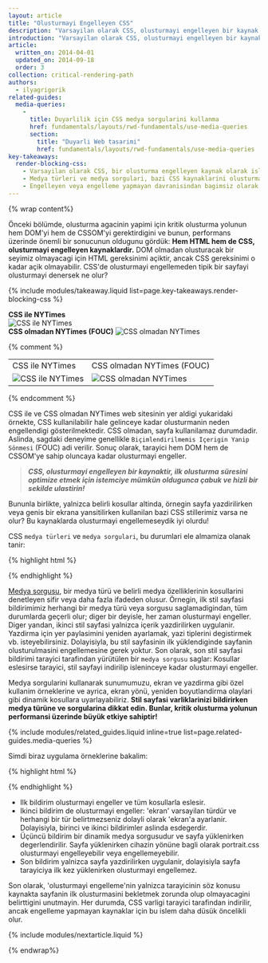 ```yaml
---
layout: article
title: "Olusturmayi Engelleyen CSS"
description: "Varsayilan olarak CSS, olusturmayi engelleyen bir kaynak olarak islenir. Bu, CSSOM olusturuluncaya kadar tarayicinin islenmis herhangi bir içerigin olusturulmasini bekletecegi anlamina gelir. CSS'nizi küçük tuttugunuzdan, mümkün olan en hizli sekilde sagladiginizdan ve olusturmayi engellemeyecek medya türleri ve sorgulari kullandiginizdan emin olun."
introduction: "Varsayilan olarak CSS, olusturmayi engelleyen bir kaynak olarak islenir. Bu, CSSOM olusturuluncaya kadar tarayicinin islenmis herhangi bir içerigin olusturulmasini bekletecegi anlamina gelir. CSS'nizi küçük tuttugunuzdan, mümkün olan en hizli sekilde sagladiginizdan ve olusturmayi engellemeyecek medya türleri ve sorgulari kullandiginizdan emin olun."
article:
  written_on: 2014-04-01
  updated_on: 2014-09-18
  order: 3
collection: critical-rendering-path
authors:
  - ilyagrigorik
related-guides:
  media-queries:
    -
      title: Duyarlilik için CSS medya sorgularini kullanma
      href: fundamentals/layouts/rwd-fundamentals/use-media-queries
      section:
        title: "Duyarli Web tasarimi"
        href: fundamentals/layouts/rwd-fundamentals/use-media-queries
key-takeaways:
  render-blocking-css:
    - Varsayilan olarak CSS, bir olusturma engelleyen kaynak olarak islenir.
    - Medya türleri ve medya sorgulari, bazi CSS kaynaklarini olusturmayi engellemeyen olarak isaretlememize olanak tanir.
    - Engelleyen veya engelleme yapmayan davranisindan bagimsiz olarak tüm CSS kaynaklari tarayici tarafindan indirilir.
---
```

{% wrap content%}

<style>
  img, video, object {
    max-width: 100%;
  }

  img.center {
    display: block;
    margin-left: auto;
    margin-right: auto;
  }
</style>


Önceki bölümde, olusturma agacinin yapimi için kritik olusturma yolunun hem DOM'yi hem de CSSOM'yi gerektirdigini ve bunun, performans üzerinde önemli bir sonucunun oldugunu gördük: **Hem HTML hem de CSS, olusturmayi engelleyen kaynaklardir.** DOM olmadan olusturacak bir seyimiz olmayacagi için HTML gereksinimi açiktir, ancak CSS gereksinimi o kadar açik olmayabilir. CSS'de olusturmayi engellemeden tipik bir sayfayi olusturmayi denersek ne olur?

{% include modules/takeaway.liquid list=page.key-takeaways.render-blocking-css %}

<div class="clear">
  <div class="g--half">
    <b>CSS ile NYTimes</b>
    <img class="center" src="images/nytimes-css-device.png" alt="CSS ile NYTimes">

  </div>

  <div class="g--half g--last">
    <b>CSS olmadan NYTimes (FOUC)</b>
    <img src="images/nytimes-nocss-device.png" alt="CSS olmadan NYTimes">

  </div>
</div>

{% comment %}
<table>
<tr>
<td>CSS ile NYTimes</td>
<td>CSS olmadan NYTimes (FOUC)</td>
</tr>
<tr>
<td><img src="images/nytimes-css-device.png" alt="CSS ile NYTimes" class="center"></td>
<td><img src="images/nytimes-nocss-device.png" alt="CSS olmadan NYTimes" class="center"></td>
</tr>
</table>
{% endcomment %}

CSS ile ve CSS olmadan NYTimes web sitesinin yer aldigi yukaridaki örnekte, CSS kullanilabilir hale gelinceye kadar olusturmanin neden engellendigi gösterilmektedir. CSS olmadan, sayfa kullanilamaz durumdadir. Aslinda, sagdaki deneyime genellikle `Biçimlendirilmemis Içerigin Yanip Sönmesi` (FOUC) adi verilir. Sonuç olarak, tarayici hem DOM hem de CSSOM'ye sahip oluncaya kadar olusturmayi engeller.

> **_CSS, olusturmayi engelleyen bir kaynaktir, ilk olusturma süresini optimize etmek için istemciye mümkün oldugunca çabuk ve hizli bir sekilde ulastirin!_**

Bununla birlikte, yalnizca belirli kosullar altinda, örnegin sayfa yazdirilirken veya genis bir ekrana yansitilirken kullanilan bazi CSS stillerimiz varsa ne olur? Bu kaynaklarda olusturmayi engellemeseydik iyi olurdu!

CSS `medya türleri` ve `medya sorgulari`, bu durumlari ele almamiza olanak tanir:

{% highlight html %}
<link href="style.css" rel="stylesheet">
<link href="print.css" rel="stylesheet" media="print">
<link href="other.css" rel="stylesheet" media="(min-width: 40em)">
{% endhighlight %}

[Medya sorgusu]({{site.fundamentals}}/layouts/rwd-fundamentals/use-media-queries.html), bir medya türü ve belirli medya özelliklerinin kosullarini denetleyen sifir veya daha fazla ifadeden olusur. Örnegin, ilk stil sayfasi bildirimimiz herhangi bir medya türü veya sorgusu saglamadigindan, tüm durumlarda geçerli olur; diger bir deyisle, her zaman olusturmayi engeller. Diger yandan, ikinci stil sayfasi yalnizca içerik yazdirilirken uygulanir. Yazdirma için yer paylasimini yeniden ayarlamak, yazi tiplerini degistirmek vb. isteyebilirsiniz. Dolayisiyla, bu stil sayfasinin ilk yüklendiginde sayfanin olusturulmasini engellemesine gerek yoktur. Son olarak, son stil sayfasi bildirimi tarayici tarafindan yürütülen bir `medya sorgusu` saglar: Kosullar eslesirse tarayici, stil sayfayi indirilip isleninceye kadar olusturmayi engeller.

Medya sorgularini kullanarak sunumumuzu, ekran ve yazdirma gibi özel kullanim örneklerine ve ayrica, ekran yönü, yeniden boyutlandirma olaylari gibi dinamik kosullara uyarlayabiliriz. **Stil sayfasi varliklarinizi bildirirken medya türüne ve sorgularina dikkat edin. Bunlar, kritik olusturma yolunun performansi üzerinde büyük etkiye sahiptir!**

{% include modules/related_guides.liquid inline=true list=page.related-guides.media-queries %}

Simdi biraz uygulama örneklerine bakalim:

{% highlight html %}
<link href="style.css"    rel="stylesheet">
<link href="style.css"    rel="stylesheet" media="screen">
<link href="portrait.css" rel="stylesheet" media="orientation:portrait">
<link href="print.css"    rel="stylesheet" media="print">
{% endhighlight %}

* Ilk bildirim olusturmayi engeller ve tüm kosullarla eslesir.
* Ikinci bildirim de olusturmayi engeller: 'ekran' varsayilan türdür ve herhangi bir tür belirtmezseniz dolayli olarak 'ekran'a ayarlanir. Dolayisiyla, birinci ve ikinci bildirimler aslinda esdegerdir.
* Üçüncü bildirim bir dinamik medya sorgusudur ve sayfa yüklenirken degerlendirilir. Sayfa yüklenirken cihazin yönüne bagli olarak portrait.css olusturmayi engelleyebilir veya engellemeyebilir.
* Son bildirim yalnizca sayfa yazdirilirken uygulanir, dolayisiyla sayfa tarayiciya ilk kez yüklenirken olusturmayi engellemez.

Son olarak, 'olusturmayi engelleme'nin yalnizca tarayicinin söz konusu kaynakta sayfanin ilk olusturmasini bekletmek zorunda olup olmayacagini belirttigini unutmayin. Her durumda, CSS varligi tarayici tarafindan indirilir, ancak engelleme yapmayan kaynaklar için bu islem daha düsük öncelikli olur.

{% include modules/nextarticle.liquid %}

{% endwrap%}

